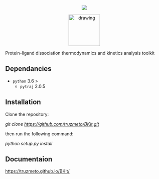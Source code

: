 
<p align="center">
  <img src="docs/Fig/logo.png">
</p>

<p align="center">
  <img src="docs/Fig/PL1.gif"
  alt="drawing"
  style="width:100px;">
</p>

Protein-ligand dissociation thermodynamics and kinetics analysis toolkit

## Dependancies
- `python` 3.6 >
  - `pytraj` 2.0.5

## Installation

Clone the repository:

*git clone https://github.com/truzmeto/BKit.git*

then run the following command:

*python setup.py install*

## Documentaion 

https://truzmeto.github.io/BKit/
